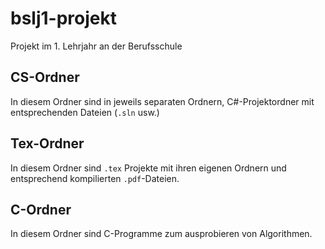 # bslj1-projekt

Projekt im 1. Lehrjahr an der Berufsschule

## CS-Ordner

In diesem Ordner sind in jeweils separaten Ordnern, C#-Projektordner mit entsprechenden Dateien (`.sln` usw.)

## Tex-Ordner

In diesem Ordner sind `.tex` Projekte mit ihren eigenen Ordnern und entsprechend kompilierten `.pdf`-Dateien.

## C-Ordner

In diesem Ordner sind C-Programme zum ausprobieren von Algorithmen.